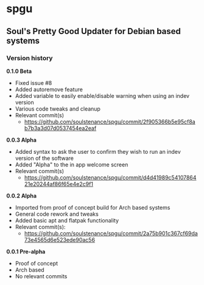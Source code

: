 # spgu
## Soul's Pretty Good Updater for Debian based systems

### Version history

**0.1.0 Beta**
- Fixed issue #8
- Added autoremove feature
- Added variable to easily enable/disable warning when using an indev version
- Various code tweaks and cleanup
- Relevant commit(s)
	- https://github.com/soulstenance/spgu/commit/2f905366b5e95cf8ab7b3a3d07d0537454ea2eaf

**0.0.3 Alpha**
- Added syntax to ask the user to confirm they wish to run an indev version of the software
- Added "Alpha" to the in app welcome screen
- Relevant commit(s)
	- https://github.com/soulstenance/spgu/commit/d4d41989c5410786421e20244af86f65e4e2c9f1

**0.0.2 Alpha**  
- Imported from proof of concept build for Arch based systems  
- General code rework and tweaks  
- Added basic apt and flatpak functionality  
- Relevant commit(s):  
	- https://github.com/soulstenance/spgu/commit/2a75b901c367cf69da73e4565d6e523ede90ac56

**0.0.1 Pre-alpha**  
- Proof of concept  
- Arch based  
- No relevant commits  
